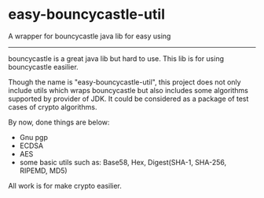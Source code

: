 # easy-bouncycastle-util
A wrapper for bouncycastle java lib for easy using

-------------------------------------------------------
bouncycastle is a great java lib but hard to use. This lib is for using bouncycastle easilier.

Though the name is "easy-bouncycastle-util", this project does not only include utils which wraps bouncycastle but also includes some algorithms supported by provider of JDK. It could be considered as a package of test cases of crypto algorithms.

By now, done things are below:
* Gnu pgp
* ECDSA
* AES
* some basic utils such as: Base58, Hex, Digest(SHA-1, SHA-256, RIPEMD, MD5)

All work is for make crypto easilier.

